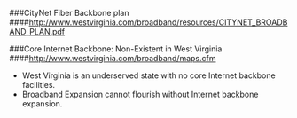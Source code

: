 ###CityNet Fiber Backbone plan
####http://www.westvirginia.com/broadband/resources/CITYNET_BROADBAND_PLAN.pdf

###Core Internet Backbone: Non-Existent in West Virginia
####http://www.westvirginia.com/broadband/maps.cfm
  - West Virginia is an underserved state with no core Internet backbone facilities.
  - Broadband Expansion cannot flourish without Internet backbone expansion.
